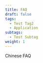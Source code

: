 ```yaml
---
title: FAQ
draft: false
tags:
  - Test Tag2
  - Application
subtags:
  - Test Subtag
weight: 1
---
```

Chinese FAQ